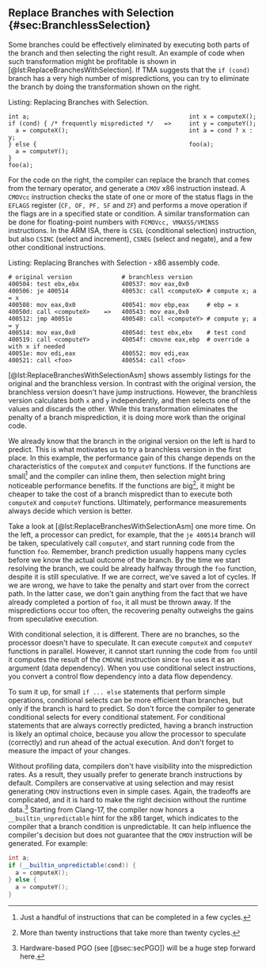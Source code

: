 ## Replace Branches with Selection {#sec:BranchlessSelection}

Some branches could be effectively eliminated by executing both parts of the branch and then selecting the right result. An example of code when such transformation might be profitable is shown in [@lst:ReplaceBranchesWithSelection]. If TMA suggests that the `if (cond)` branch has a very high number of mispredictions, you can try to eliminate the branch by doing the transformation shown on the right.

Listing: Replacing Branches with Selection.

~~~~ {#lst:ReplaceBranchesWithSelection .cpp}
int a;                                             int x = computeX();
if (cond) { /* frequently mispredicted */   =>     int y = computeY();
  a = computeX();                                  int a = cond ? x : y;
} else {                                           foo(a);
  a = computeY();
}
foo(a);
~~~~~~~~~~~~~~~~~~~~~~~~~~~~~~~~~~~~~~~~~~~~~~~~~

For the code on the right, the compiler can replace the branch that comes from the ternary operator, and generate a `CMOV` x86 instruction instead. A `CMOVcc` instruction checks the state of one or more of the status flags in the `EFLAGS` register (`CF, OF, PF, SF` and `ZF`) and performs a move operation if the flags are in a specified state or condition. A similar transformation can be done for floating-point numbers with `FCMOVcc, VMAXSS/VMINSS` instructions. In the ARM ISA, there is `CSEL` (conditional selection) instruction, but also `CSINC` (select and increment), `CSNEG` (select and negate), and a few other conditional instructions.

Listing: Replacing Branches with Selection - x86 assembly code.

~~~~ {#lst:ReplaceBranchesWithSelectionAsm .bash}
# original version              # branchless version
400504: test ebx,ebx            400537: mov eax,0x0
400506: je 400514               40053c: call <computeX> # compute x; a = x
400508: mov eax,0x0             400541: mov ebp,eax     # ebp = x
40050d: call <computeX>    =>   400543: mov eax,0x0
400512: jmp 40051e              400548: call <computeY> # compute y; a = y
400514: mov eax,0x0             40054d: test ebx,ebx    # test cond
400519: call <computeY>         40054f: cmovne eax,ebp  # override a with x if needed
40051e: mov edi,eax             400552: mov edi,eax
400521: call <foo>              400554: call <foo>
~~~~~~~~~~~~~~~~~~~~~~~~~~~~~~~~~~~~~~~~~~~~~~~~~

[@lst:ReplaceBranchesWithSelectionAsm] shows assembly listings for the original and the branchless version. In contrast with the original version, the branchless version doesn't have jump instructions. However, the branchless version calculates both `x` and `y` independently, and then selects one of the values and discards the other. While this transformation eliminates the penalty of a branch misprediction, it is doing more work than the original code. 

We already know that the branch in the original version on the left is hard to predict. This is what motivates us to try a branchless version in the first place. In this example, the performance gain of this change depends on the characteristics of the `computeX` and `computeY` functions. If the functions are small[^1] and the compiler can inline them, then selection might bring noticeable performance benefits. If the functions are big[^2], it might be cheaper to take the cost of a branch mispredict than to execute both `computeX` and `computeY` functions. Ultimately, performance measurements always decide which version is better.

Take a look at [@lst:ReplaceBranchesWithSelectionAsm] one more time. On the left, a processor can predict, for example, that the `je 400514` branch will be taken, speculatively call `computeY`, and start running code from the function `foo`. Remember, branch prediction usually happens many cycles before we know the actual outcome of the branch. By the time we start resolving the branch, we could be already halfway through the `foo` function, despite it is still speculative. If we are correct, we've saved a lot of cycles. If we are wrong, we have to take the penalty and start over from the correct path. In the latter case, we don't gain anything from the fact that we have already completed a portion of `foo`, it all must be thrown away. If the mispredictions occur too often, the recovering penalty outweighs the gains from speculative execution.

With conditional selection, it is different. There are no branches, so the processor doesn't have to speculate. It can execute `computeX` and `computeY` functions in parallel. However, it cannot start running the code from `foo` until it computes the result of the `CMOVNE` instruction since `foo` uses it as an argument (data dependency). When you use conditional select instructions, you convert a control flow dependency into a data flow dependency. 

To sum it up, for small `if ... else` statements that perform simple operations, conditional selects can be more efficient than branches, but only if the branch is hard to predict. So don't force the compiler to generate conditional selects for every conditional statement. For conditional statements that are always correctly predicted, having a branch instruction is likely an optimal choice, because you allow the processor to speculate (correctly) and run ahead of the actual execution. And don't forget to measure the impact of your changes.

Without profiling data, compilers don't have visibility into the misprediction rates. As a result, they usually prefer to generate branch instructions by default. Compilers are conservative at using selection and may resist generating `CMOV` instructions even in simple cases. Again, the tradeoffs are complicated, and it is hard to make the right decision without the runtime data.[^4] Starting from Clang-17, the compiler now honors a `__builtin_unpredictable` hint for the x86 target, which indicates to the compiler that a branch condition is unpredictable. It can help influence the compiler's decision but does not guarantee that the `CMOV` instruction will be generated. For example:

```cpp
int a;
if (__builtin_unpredictable(cond)) { 
  a = computeX();
} else {
  a = computeY();
}
```

[^1]: Just a handful of instructions that can be completed in a few cycles.
[^2]: More than twenty instructions that take more than twenty cycles.
[^4]: Hardware-based PGO (see [@sec:secPGO]) will be a huge step forward here.
